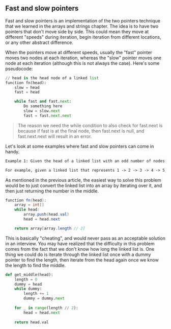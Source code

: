 ## Fast and slow pointers 

Fast and slow pointers is an implementation of the two pointers technique that we learned in the arrays and strings chapter. The idea is to have two pointers that don't move side by side. This could mean they move at different "speeds" during iteration, begin iteration from different locations, or any other abstract difference.

When the pointers move at different speeds, usually the "fast" pointer moves two nodes at each iteration, whereas the "slow" pointer moves one node at each iteration (although this is not always the case). Here's some pseudocode:

```python
// head is the head node of a linked list
function fn(head):
    slow = head
    fast = head

    while fast and fast.next:
        Do something here
        slow = slow.next
        fast = fast.next.next
```

>The reason we need the while condition to also check for fast.next is because if fast is at the final node, then fast.next is null, and fast.next.next will result in an error.

Let's look at some examples where fast and slow pointers can come in handy.

```html
Example 1: Given the head of a linked list with an odd number of nodes head, return the value of the node in the middle.

For example, given a linked list that represents 1 -> 2 -> 3 -> 4 -> 5, return 3.
```
As mentioned in the previous article, the easiest way to solve this problem would be to just convert the linked list into an array by iterating over it, and then just returning the number in the middle.

```java
function fn(head):
    array = int[]
    while head:
        array.push(head.val)
        head = head.next

    return array[array.length // 2]
```

This is basically "cheating", and would never pass as an acceptable solution in an interview. You may have realized that the difficulty in this problem comes from the fact that we don't know how long the linked list is. One thing we could do is iterate through the linked list once with a dummy pointer to find the length, then iterate from the head again once we know the length to find the middle.

```python
def get_middle(head):
    length = 0
    dummy = head
    while dummy:
        length += 1
        dummy = dummy.next
    
    for _ in range(length // 2):
        head = head.next
    
    return head.val
```